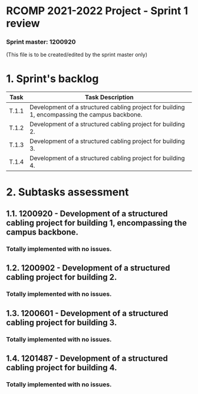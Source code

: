 # RCOMP 2021-2022 Project - Sprint 1 review

### Sprint master: 1200920

(This file is to be created/edited by the sprint master only)

# 1. Sprint's backlog

| Task  | Task Description                                                                              |
| ----- | --------------------------------------------------------------------------------------------- |
| T.1.1 | Development of a structured cabling project for building 1, encompassing the campus backbone. |
| T.1.2 | Development of a structured cabling project for building 2.                                   |
| T.1.3 | Development of a structured cabling project for building 3.                                   |
| T.1.4 | Development of a structured cabling project for building 4.                                   |

# 2. Subtasks assessment

## 1.1. 1200920 - Development of a structured cabling project for building 1, encompassing the campus backbone.

### Totally implemented with no issues.

## 1.2. 1200902 - Development of a structured cabling project for building 2.

### Totally implemented with no issues.

## 1.3. 1200601 - Development of a structured cabling project for building 3.

### Totally implemented with no issues.

## 1.4. 1201487 - Development of a structured cabling project for building 4.

### Totally implemented with no issues.
